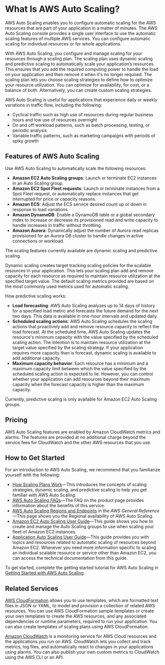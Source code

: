 # What Is AWS Auto Scaling?<a name="what-is-aws-auto-scaling"></a>

AWS Auto Scaling enables you to configure automatic scaling for the AWS resources that are part of your application in a matter of minutes\. The AWS Auto Scaling console provides a single user interface to use the automatic scaling features of multiple AWS services\. You can configure automatic scaling for individual resources or for whole applications\. 

With AWS Auto Scaling, you configure and manage scaling for your resources through a scaling plan\. The scaling plan uses dynamic scaling and predictive scaling to automatically scale your application’s resources\. This ensures that you add the required computing power to handle the load on your application and then remove it when it's no longer required\. The scaling plan lets you choose scaling strategies to define how to optimize your resource utilization\. You can optimize for availability, for cost, or a balance of both\. Alternatively, you can create custom scaling strategies\. 

AWS Auto Scaling is useful for applications that experience daily or weekly variations in traffic flow, including the following:
+ Cyclical traffic such as high use of resources during regular business hours and low use of resources overnight
+ On and off workload patterns, such as batch processing, testing, or periodic analysis
+ Variable traffic patterns, such as marketing campaigns with periods of spiky growth

## Features of AWS Auto Scaling<a name="scalable-resources"></a>

Use AWS Auto Scaling to automatically scale the following resources:
+ **Amazon EC2 Auto Scaling groups**: Launch or terminate EC2 instances in an Auto Scaling group\. 
+ **Amazon EC2 Spot Fleet requests**: Launch or terminate instances from a Spot Fleet request, or automatically replace instances that get interrupted for price or capacity reasons\. 
+ **Amazon ECS**: Adjust the ECS service desired count up or down in response to load variations\.
+ **Amazon DynamoDB**: Enable a DynamoDB table or a global secondary index to increase or decrease its provisioned read and write capacity to handle increases in traffic without throttling\. 
+ **Amazon Aurora**: Dynamically adjust the number of Aurora read replicas provisioned for an Aurora DB cluster to handle changes in active connections or workload\. 

The scaling features currently available are dynamic scaling and predictive scaling\. 

Dynamic scaling creates target tracking scaling policies for the scalable resources in your application\. This lets your scaling plan add and remove capacity for each resource as required to maintain resource utilization at the specified target value\. The default scaling metrics provided are based on the most commonly used metrics used for automatic scaling\. 

How predictive scaling works:
+ **Load forecasting**: AWS Auto Scaling analyzes up to 14 days of history for a specified load metric and forecasts the future demand for the next two days\. This data is available in one\-hour intervals and updated daily\. 
+ **Scheduled scaling actions**: AWS Auto Scaling schedules the scaling actions that proactively add and remove resource capacity to reflect the load forecast\. At the scheduled time, AWS Auto Scaling updates the resource's minimum capacity with the value specified by the scheduled scaling action\. The intention is to maintain resource utilization at the target value specified by the scaling strategy\. If your application requires more capacity than is forecast, dynamic scaling is available to add additional capacity\.
+ **Maximum capacity behavior**: Each resource has a minimum and a maximum capacity limit between which the value specified by the scheduled scaling action is expected to lie\. However, you can control whether your application can add resources beyond their maximum capacity when the forecast capacity is higher than the maximum capacity\. 

Currently, predictive scaling is only available for Amazon EC2 Auto Scaling groups\. 

## Pricing<a name="pricing"></a>

AWS Auto Scaling features are enabled by Amazon CloudWatch metrics and alarms\. The features are provided at no additional charge beyond the service fees for CloudWatch and the other AWS resources that you use\.

## How to Get Started<a name="how-to-get-started"></a>

For an introduction to AWS Auto Scaling, we recommend that you familiarize yourself with the following: 
+ [How Scaling Plans Work](how-it-works.md)—This introduces the concepts of scaling strategies, dynamic scaling, and predictive scaling to help you get familiar with AWS Auto Scaling\.
+ [AWS Auto Scaling FAQs](https://aws.amazon.com/autoscaling/faqs/)—The FAQ on the product page provides information about the benefits of this service\.
+ [AWS Auto Scaling Regions and Endpoints](https://docs.aws.amazon.com/general/latest/gr/autoscaling_region.html) in the *AWS General Reference*—This page shows you the Regional availability of AWS Auto Scaling\. 
+ [Amazon EC2 Auto Scaling User Guide](https://docs.aws.amazon.com/autoscaling/ec2/userguide/)—This guide shows you how to create and manage the Auto Scaling groups to use when scaling your fleet of Amazon EC2 instances\.
+ [Application Auto Scaling User Guide](https://docs.aws.amazon.com/autoscaling/application/userguide/)—This guide provides you with topics and resources related to automatic scaling of resources beyond Amazon EC2\. Whenever you need more information specific to scaling an individual scalable resource or service other than Amazon EC2, you can access the technical documentation from this guide\.

To get started, complete the getting started tutorial for AWS Auto Scaling in [Getting Started with AWS Auto Scaling](auto-scaling-getting-started.md)\.

## Related Services<a name="related-services"></a>

[AWS CloudFormation](https://docs.aws.amazon.com/AWSCloudFormation/latest/UserGuide/) allows you to use templates, which are formatted text files in JSON or YAML, to model and provision a collection of related AWS resources\. You can use AWS CloudFormation sample templates or create your own templates to create the AWS resources, and any associated dependencies or runtime parameters, required to run your application\. You can also create templates of scaling plans using AWS CloudFormation\.

[Amazon CloudWatch](https://docs.aws.amazon.com/AmazonCloudWatch/latest/monitoring/) is a monitoring service for AWS Cloud resources and the applications you run on AWS\. CloudWatch lets you collect and track metrics, log files, and automatically react to changes in your applications using alarms\. You can also publish your own custom metrics to CloudWatch using the AWS CLI or an API\.